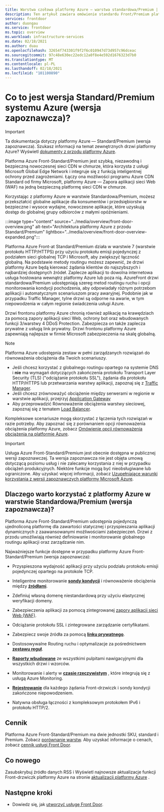 ```yaml
---
title: Warstwa czołowa platformy Azure — warstwa standardowa/Premium | Microsoft Docs
description: Ten artykuł zawiera omówienie standardu Front/Premium platformy Azure.
services: frontdoor
author: duongau
ms.service: frontdoor
ms.topic: overview
ms.workload: infrastructure-services
ms.date: 02/18/2021
ms.author: duau
ms.openlocfilehash: 32654f743301f9f2f6c010947d73d957c96dceac
ms.sourcegitcommit: 97c48e630ec22edc12a0f8e4e592d1676323d7b0
ms.translationtype: MT
ms.contentlocale: pl-PL
ms.lasthandoff: 02/18/2021
ms.locfileid: "101100890"
---
```

# <a name="what-is-azure-front-door-standardpremium-preview"></a>Co to jest wersja Standard/Premium systemu Azure (wersja zapoznawcza)?

> [!IMPORTANT]
> Ta dokumentacja dotyczy platformy Azure — Standard/Premium (wersja zapoznawcza). Szukasz informacji na temat zewnętrznych drzwi platformy Azure? Wyświetl [dokumenty z przodu platformy Azure](../front-door-overview.md).

Platforma Azure Front-Standard/Premium jest szybką, niezawodną i bezpieczną nowoczesnej sieci CDN w chmurze, która korzysta z usługi Microsoft Global Edge Network i integruje się z funkcją inteligentnej ochrony przed zagrożeniami. Łączy ona możliwości programu Azure CDN Standard od firmy Microsoft, platformy Azure — Zapora aplikacji sieci Web (WAF) na jedną bezpieczną platformę sieci CDN w chmurze.

Korzystając z platformy Azure w warstwie Standardowa/Premium, możesz przekształcić globalne aplikacje dla konsumentów i przedsiębiorstw w bezpieczne i wysoce wydajne, nowoczesne aplikacje, które uzyskują dostęp do globalnej grupy odbiorców z małymi opóźnieniami.

   :::image type="content" source="../media/overview/front-door-overview.png" alt-text="Architektura platformy Azure z przodu Standard/Premium" lightbox="../media/overview/front-door-overview-expanded.png":::

Platforma Azure Front-at Standard/Premium działa w warstwie 7 (warstwie protokołu HTTP/HTTPS) przy użyciu protokołu emisji pojedynczej z podziałem sieci globalnej TCP i Microsoft, aby zwiększyć łączność globalną. Na podstawie metody routingu możesz zapewnić, że drzwi platformy Azure będą kierować żądania klientów do najszybszych i najbardziej dostępnych źródeł. Zaplecze aplikacji to dowolna internetowa usługa hostowana wewnątrz platformy Azure lub poza nią. AzureFront drzwi standardowa/Premium udostępniają szereg metod routingu ruchu i opcji monitorowania kondycji pochodzenia, aby odpowiadały różnym potrzebom aplikacji i automatycznym scenariuszom pracy awaryjnej. Podobnie jak w przypadku Traffic Manager, tylne drzwi są odporne na awarie, w tym niepowodzenia w całym regionie świadczenia usługi Azure.

Drzwi frontonu platformy Azure chronią również aplikację na krawędziach za pomocą zapory aplikacji sieci Web, ochrony bot oraz wbudowanych funkcji 3/warstwy 4 DDoS Protection. Zabezpiecza on także zaplecza prywatne z usługą link prywatny. Drzwi frontonu platformy Azure zapewniają najlepsze w firmie Microsoft zabezpieczenia na skalę globalną.  

>[!NOTE]
> Platforma Azure udostępnia zestaw w pełni zarządzanych rozwiązań do równoważenia obciążenia dla Twoich scenariuszy.
>
> * Jeśli chcesz korzystać z globalnego routingu opartego na systemie DNS i **nie** ma wymagań dotyczących zakończenia protokołu Transport Layer Security (TLS) ("odciążanie protokołu SSL"), żądania dla protokołu HTTP/HTTPS lub przetwarzania warstwy aplikacji, zapoznaj się z [Traffic Manager](../../traffic-manager/traffic-manager-overview.md).
> * Jeśli chcesz zrównoważyć obciążenie między serwerami w regionie w warstwie aplikacji, przejrzyj [Application Gateway](../../application-gateway/overview.md)
> * Aby przeprowadzić Równoważenie obciążenia warstwy sieciowej, zapoznaj się z tematem [Load Balancer](../../load-balancer/load-balancer-overview.md).
>
> Kompleksowe scenariusze mogą skorzystać z łączenia tych rozwiązań w razie potrzeby.
> Aby zapoznać się z porównaniem opcji równoważenia obciążenia platformy Azure, zobacz [Omówienie opcji równoważenia obciążenia na platformie Azure](/azure/architecture/guide/technology-choices/load-balancing-overview).

> [!IMPORTANT]
> Usługa Azure Front-Standard/Premium jest obecnie dostępna w publicznej wersji zapoznawczej.
> Ta wersja zapoznawcza nie jest objęta umową dotyczącą poziomu usług i nie zalecamy korzystania z niej w przypadku obciążeń produkcyjnych. Niektóre funkcje mogą być nieobsługiwane lub ograniczone.
> Aby uzyskać więcej informacji, zobacz [Uzupełniające warunki korzystania z wersji zapoznawczych platformy Microsoft Azure](https://azure.microsoft.com/support/legal/preview-supplemental-terms/).

## <a name="why-use-azure-front-door-standardpremium-preview"></a>Dlaczego warto korzystać z platformy Azure w warstwie Standardowa/Premium (wersja zapoznawcza)?

Platforma Azure Front-Standard/Premium udostępnia pojedynczą ujednoliconą platformę dla zawartości statycznej i przyspieszania aplikacji dynamicznych z zaawansowanymi możliwościami zabezpieczeń. Drzwi z przodu umożliwiają również definiowanie i monitorowanie globalnego routingu aplikacji oraz zarządzanie nim.

Najważniejsze funkcje dostępne w przypadku platformy Azure Front-Standard/Premium (wersja zapoznawcza):

- Przyspieszona wydajność aplikacji przy użyciu podziału protokołu emisji pojedynczej opartego na protokole TCP.

- Inteligentne monitorowanie **[sondy kondycji](concept-health-probes.md)** i równoważenie obciążenia między **[źródłami](concept-origin.md)**.

- Zdefiniuj własną domenę niestandardową przy użyciu elastycznej weryfikacji domeny.

- Zabezpieczenia aplikacji za pomocą zintegrowanej [zapory aplikacji sieci Web (WAF)](../../web-application-firewall/afds/afds-overview.md).

- Odciążanie protokołu SSL i zintegrowane zarządzanie certyfikatami.

- Zabezpiecz swoje źródła za pomocą **[linku prywatnego](concept-private-link.md)**.  

- Dostosowywalne Routing ruchu i optymalizacje za pośrednictwem **[zestawu reguł](concept-rule-set.md)**.

- **[Raporty wbudowane](how-to-reports.md)** ze wszystkimi pulpitami nawigacyjnymi dla wszystkich drzwi i wzorców.

- Monitorowanie i alerty w **[czasie rzeczywistym](how-to-monitor-metrics.md)** , które integrują się z usługą Azure Monitoring.

- **[Rejestrowanie](how-to-logs.md)** dla każdego żądania Front-drzwiczk i sondy kondycji zakończone niepowodzeniem.

- Natywna obsługa łączności z kompleksowym protokołem IPv6 i protokołu HTTP/2.

## <a name="pricing"></a>Cennik

Platforma Azure Front-Standard/Premium ma dwie jednostki SKU, standard i Premium. Zobacz [porównanie warstw](tier-comparison.md). Aby uzyskać informacje o cenach, zobacz [cennik usługi Front Door](https://azure.microsoft.com/pricing/details/frontdoor/). 

## <a name="whats-new"></a>Co nowego

Zasubskrybuj źródło danych RSS i Wyświetl najnowsze aktualizacje funkcji Front-drzwiczk platformy Azure na stronie [aktualizacji platformy Azure](https://azure.microsoft.com/updates/?category=networking&query=Azure%20Front%20Door) .

## <a name="next-steps"></a>Następne kroki

* Dowiedz się, jak [utworzyć usługę Front Door](create-front-door-portal.md).
